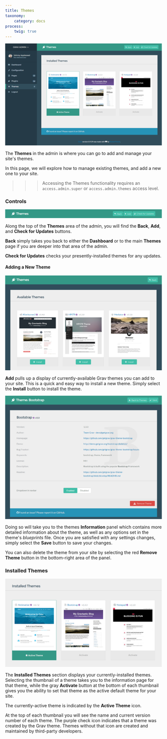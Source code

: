 ```yaml
---
title: Themes
taxonomy:
    category: docs
process:
    twig: true
---
```


![Grav Admin Themes](themes.png)

The **Themes** in the admin is where you can go to add and manage your site's themes.

In this page, we will explore how to manage existing themes, and add a new one to your site.

>>> Accessing the Themes functionality requires an `access.admin.super` or `access.admin.themes` access level.

### Controls

![Grav Admin Themes](themes_1.png)

Along the top of the **Themes** area of the admin, you will find the <i class="fa fa-reply"></i> **Back**, <i class="fa fa-plus"></i> **Add**, and <i class="fa fa-refresh"></i> **Check for Updates** buttons.

<i class="fa fa-reply"></i> **Back** simply takes you back to either the **Dashboard** or to the main **Themes** page if you are deeper into that area of the admin.

<i class="fa fa-refresh"></i> **Check for Updates** checks your presently-installed themes for any updates.

#### Adding a New Theme

![Grav Admin Themes](themes_2.png)

<i class="fa fa-plus"></i> **Add** pulls up a display of currently-available Grav themes you can add to your site. This is a quick and easy way to install a new theme. Simply select the <i class="fa fa-plus"></i> **Install** button to install the theme.

![Grav Admin Themes](themes_3.png)

Doing so will take you to the themes **Information** panel which contains more detailed information about the theme, as well as any options set in the theme's *blueprints* file. Once you are satisfied with any settings changes, simply select the <i class="fa fa-check"></i> **Save** button to save your changes.

You can also delete the theme from your site by selecting the red <i class="fa fa-fw fa-warning"></i> **Remove Theme** button in the bottom-right area of the panel.

### Installed Themes

![Grav Admin Themes](themes_4.png)

The **Installed Themes** section displays your currently-installed themes. Selecting the thumbnail of a theme takes you to the information page for that theme, while the gray **Activate** button at the bottom of each thumbnail gives you the ability to set that theme as the active default theme for your site.

The currently-active theme is indicated by the <i class="fa fa-star"></i> **Active Theme** icon.

At the top of each thumbnail you will see the name and current version number of each theme. The purple <i class="fa fa-check-circle"></i> check icon indicates that a theme was created by the Grav theme. Themes without that icon are created and maintained by third-party developers.

